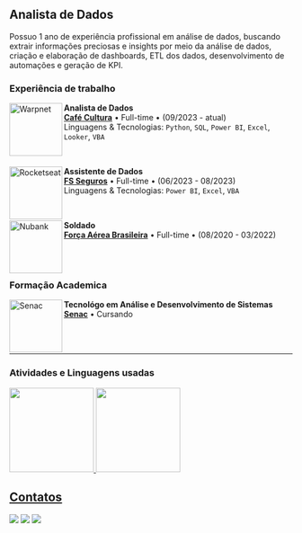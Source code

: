 <!--  ## Olá, eu sou o Marcus! 
<p>-Graduando de Análise e Desenvolvimento de Sistemas.</p> 
<img src="https://capsule-render.vercel.app/api?type=venom&height=200&color=gradient&text=Marcus&fontAlign=51&animation=fadeIn&textBg=false&section=header&reversal=false" />
-->

<h2>Analista de Dados</h2>
<p>Possuo 1 ano de experiência profissional em análise de dados, buscando extrair informações preciosas e insights por meio da análise de dados, criação e elaboração de dashboards, ETL dos dados, desenvolvimento de automações e geração de KPI.</p>


### Experiência de trabalho

[<img align="left" height="94px" width="94px" alt="Warpnet" src="https://i.imgur.com/Xnha17i.png"/>](https://cafeculturabrasil.com/)

**Analista de Dados** \
[**Café Cultura**](https://cafeculturabrasil.com/) • Full-time • (09/2023 - atual) 
<br/>
Linguagens & Tecnologias: `Python`, `SQL`, `Power BI`, `Excel`, `Looker`, `VBA`
<!-- Projetos em destaque: [Dashboard vendas](www.link.com), [Marte](<https://pt.wikipedia.org/wiki/Marte_(planeta)>) -->
<br/>

[<img align="left" height="94px" width="94px" alt="Rocketseat" src="https://i.imgur.com/g30AJQX.png"/>](https://www.fsseguross.com.br/)

**Assistente de Dados** \
[**FS Seguros**](https://rocketseat.com.br/) • Full-time • (06/2023 - 08/2023)
<br/>
Linguagens & Tecnologias: `Power BI`, `Excel`, `VBA`
<br/>
<!-- Projetos em destaque: [Ignite](), [Bootcamp]() -->
<br/>

[<img align="left" height="94px" width="94px" alt="Nubank" src="https://media.licdn.com/dms/image/D4D0BAQG0QWVuaUpxEw/company-logo_200_200/0/1707483075201/faboficial_logo?e=1722470400&v=beta&t=6f3_S0YK65QW5_RArmPjLAq1V1XWVaOgfxUnYR2sUzE"/>](https://nubank.com.br/)

**Soldado** \
[**Força Aérea Brasileira**](https://www.fab.mil.br/index.php) • Full-time • (08/2020 - 03/2022)
<!-- Linguagens & Tecnologias: `React Native`, `Node`, `Swift`, `Kotlin`, `OpenShift` \
Projetos em destaque: [App](https://nubank.com.br/) -->
<br/>
<br/>

<!--
<h3>Atuação Profissional</h3>
<ul>
  <li>Café Cultura | Analista de Dados (09/2023 - atual) </li>
  <li>FS Seguros | Assistente de Dados (06/2023 - 08/2023) </li>
  <li>Força Aérea Brasileira | Soldado (08/2020 - 03/2022) </li>
</ul>

-->

<h3>Formação Academica</h3>

[<img align="left" height="94px" width="94px" alt="Senac" src="https://logodownload.org/wp-content/uploads/2014/10/senac-logo-0.png"/>](https://portal.sc.senac.br/)
**Tecnológo em Análise e Desenvolvimento de Sistemas** \
[**Senac**](https://portal.sc.senac.br/portal/novo/) • Cursando 

<!--
<ul>
  <li>Tecnológo em Análise e Desenvolvimento de Sistemas (03/2022 - 06/2025) </li>
</ul>
-->
<br/>
<br/>
<hr>
<h3>Atividades e Linguagens usadas</h3>
<div align="left">
  <a href="https://github.com/MarcusMix">
  <!-- <img height="150em" src="https://github-readme-stats.vercel.app/api?username=MarcusMix&show_icons=true&theme=codeSTACKr&include_all_commits=true&count_private=true"/> -->
   <img height="150em" src="https://github-readme-stats.vercel.app/api?username=marcusmix&show_icons=true&theme=dark" />
  <img height="150em" src="https://github-readme-stats.vercel.app/api/top-langs/?username=MarcusMix&layout=compact&langs_count=10&theme=dark"/>
</div>


  <!--
  <h2> Ferramentas </h2>
 
  [![My Skills](https://skillicons.dev/icons?i=ts,js,nodejs,react,html,css,java,mysql)](https://skillicons.dev)

<div style="display: inline_block"><br>
  <img align="center" alt="Marcus-Js" height="30" width="40" src="https://raw.githubusercontent.com/devicons/devicon/master/icons/javascript/javascript-plain.svg">
  <img align="center" alt="Marcus-HTML" height="30" width="40" src="https://raw.githubusercontent.com/devicons/devicon/master/icons/html5/html5-original.svg">
  <img align="center" alt="Marcus-CSS" height="30" width="40" src="https://raw.githubusercontent.com/devicons/devicon/master/icons/css3/css3-original.svg">
  <img align="center" alt="Marcus-CSS" height="30" width="40" src="https://raw.githubusercontent.com/devicons/devicon/master/icons/java/java-original.svg">
  <img align="center" alt="Marcus-CSS" height="30" width="40" src="https://raw.githubusercontent.com/devicons/devicon/master/icons/react/react-original.svg">
  <img align="center" alt="Marcus-CSS" height="30" width="40" src="https://raw.githubusercontent.com/devicons/devicon/master/icons/typescript/typescript-original.svg">
  <img align="center" alt="Marcus-CSS" height="30" width="40" src="https://raw.githubusercontent.com/devicons/devicon/master/icons/mysql/mysql-original.svg">
  <img align="center" alt="Marcus-CSS" height="30" width="40" src="https://raw.githubusercontent.com/devicons/devicon/master/icons/sass/sass-original.svg">
</div>
  -->
 <h2> Contatos </h2> 
 <div>  
   <a href="mailto:marcus.programacao@gmail.com"><img src="https://img.shields.io/badge/Gmail-D14836?style=for-the-badge&logo=gmail&logoColor=white" target="_blank"></a>
   <a href="https://www.linkedin.com/in/marcus-sandi-47a47122b/"><img src="https://img.shields.io/badge/-LinkedIn-%230077B5?style=for-the-badge&logo=linkedin&logoColor=white" target="_blank"></a>
   <a href="https://www.instagram.com/marcus.sandi/"><img src="https://img.shields.io/badge/Instagram-E4405F?style=for-the-badge&logo=instagram&logoColor=white" target="blank"></a>
 </div>
  <!--
  ![Snake animation](https://github.com/MarcusMix/MarcusMix/blob/output/github-contribution-grid-snake.svg)
  -->

